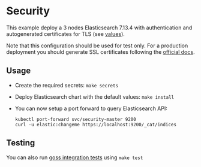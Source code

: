# Security

This example deploy a 3 nodes Elasticsearch 7.13.4 with authentication and
autogenerated certificates for TLS (see [values][]).

Note that this configuration should be used for test only. For a production
deployment you should generate SSL certificates following the [official docs][].

## Usage

* Create the required secrets: `make secrets`

* Deploy Elasticsearch chart with the default values: `make install`

* You can now setup a port forward to query Elasticsearch API:

  ```
  kubectl port-forward svc/security-master 9200
  curl -u elastic:changeme https://localhost:9200/_cat/indices
  ```

## Testing

You can also run [goss integration tests][] using `make test`


[goss integration tests]: https://github.com/elastic/helm-charts/tree/7.13/elasticsearch/examples/security/test/goss.yaml
[official docs]: https://www.elastic.co/guide/en/elasticsearch/reference/7.13/configuring-tls.html#node-certificates
[values]: https://github.com/elastic/helm-charts/tree/7.13/elasticsearch/examples/security/values.yaml
